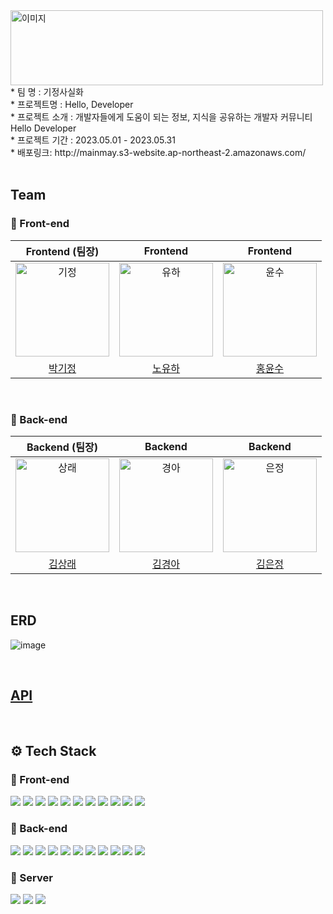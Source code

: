 <img src="http://mainmay.s3-website.ap-northeast-2.amazonaws.com/assets/carousel-1-31edfaeb.png" alt ="이미지" width=500px height=120px>
* 팀 명 : 기정사실화<br/>
* 프로젝트명 : Hello, Developer<br/>
* 프로젝트 소개 : 개발자들에게 도움이 되는 정보, 지식을 공유하는 개발자 커뮤니티 Hello Developer<br/>
* 프로젝트 기간 : 2023.05.01 - 2023.05.31<br/>
* 배포링크: http://mainmay.s3-website.ap-northeast-2.amazonaws.com/<br/>

<br/>

## Team
### 🌅 Front-end

|Frontend (팀장)|Frontend|Frontend|
| :---: | :---: | :---: |
| <img src="./image/kijung.png" width=150px alt="기정"/> | <img src="./image/yuha.jpeg" width=150px alt="유하"/> | <img src="./image/yunsu.png" width=150px alt="윤수"/> |
|[박기정](https://github.com/rlwjd31)|[노유하](https://github.com/yuhallo)|[홍윤수](https://github.com/Yunsu0928)|


<br/>

### 🌅 Back-end

|Backend (팀장)|Backend|Backend|
| :---: | :---: | :---: |
| <img src="./image/sangrae.jpeg" width=150px alt="상래"/> | <img src="./image/kyunga.jpeg" width=150px alt="경아"/> | <img src="./image/eunjung.png" width=150px alt="은정"/> |
|[김상래](https://github.com/ksr0818)|[김경아](https://github.com/kkyunga)|[김은정](https://github.com/196code-gray)|


<br/>

## ERD
![image](https://github.com/codestates-seb/seb43_main_003/assets/88307264/df1cd12b-4fdc-41c3-81b5-c481536e170f)

<br/>

## [API](https://documenter.getpostman.com/view/25534544/2s93eVXEBJ)

<br/>

## ⚙ Tech Stack
### 🌅 Front-end
<img src="https://img.shields.io/badge/html5-E34F26?style=for-the-badge&logo=html5&logoColor=white"> <img src="https://img.shields.io/badge/css-1572B6?style=for-the-badge&logo=css3&logoColor=white"> <img src="https://img.shields.io/badge/javascript-F7DF1E?style=for-the-badge&logo=javascript&logoColor=black"> <img src="https://img.shields.io/badge/react-61DAFB?style=for-the-badge&logo=react&logoColor=black"> <img src="https://img.shields.io/badge/eslint-4B32C3?style=for-the-badge&logo=ESLint&logoColor=white"> <img src="https://img.shields.io/badge/prettier-F7B93E?style=for-the-badge&logo=Prettier&logoColor=black"> <img src="https://img.shields.io/badge/reactrouter-CA4245?style=for-the-badge&logo=ReactRouter&logoColor=white"> <img src="https://img.shields.io/badge/axios-5A29E4?style=for-the-badge&logo=axios&logoColor=white"> <img src="https://img.shields.io/badge/styled components-DB7093?style=for-the-badge&logo=styledcomponents&logoColor=white"> <img src="https://img.shields.io/badge/redux-764ABC?style=for-the-badge&logo=redux&logoColor=white"> <img src="https://img.shields.io/badge/React%20Hook%20Form-%23EC5990.svg?style=for-the-badge&logo=reacthookform&logoColor=white">


### 🌄 Back-end
<img src="https://img.shields.io/badge/java-007396?style=for-the-badge&logo=java&logoColor=white">   <img src="https://img.shields.io/badge/SpringBoot-6DB33F?style=for-the-badge&logo=SpringBoot&logoColor=white">  <img src="https://img.shields.io/badge/SpringWeb-6DB33F?style=for-the-badge&logo=SpringWeb&logoColor=white"> <img src="https://img.shields.io/badge/Spring-6DB33F?style=for-the-badge&logo=Spring&logoColor=white">  <img src="https://img.shields.io/badge/Spring Data JPA-6DB33F?style=for-the-badge&logo=Spring Data JPA&logoColor=white">  <img src="https://img.shields.io/badge/Spring Security-6DB33F?style=for-the-badge&logo=Spring Security&logoColor=white"> <img src="https://img.shields.io/badge/Spring MVC-6DB33F?style=for-the-badge&logo=Spring MVC&logoColor=white"> <img src="https://img.shields.io/badge/mysql-4479A1?style=for-the-badge&logo=mysql&logoColor=white"> <img src="https://img.shields.io/badge/Gradle-02303A?style=for-the-badge&logo=Gradle&logoColor=white">  <img src="https://img.shields.io/badge/JWT-000000?style=for-the-badge&logo=JSON Web Tokens&logoColor=white">  <img src="https://img.shields.io/badge/H2 Base-00539F?style=for-the-badge&logo=H2 base&logoColor=white"> 


### 🔐 Server
<img src="https://img.shields.io/badge/Amazon EC2-FF9900?style=for-the-badge&logo=Amazon EC2&logoColor=white"> <img src="https://img.shields.io/badge/Amazon S3-569A31?style=for-the-badge&logo=Amazon S3&logoColor=white"> <img src="https://img.shields.io/badge/Amazon RDS-527FFF?style=for-the-badge&logo=Amazon RDS&logoColor=white">
